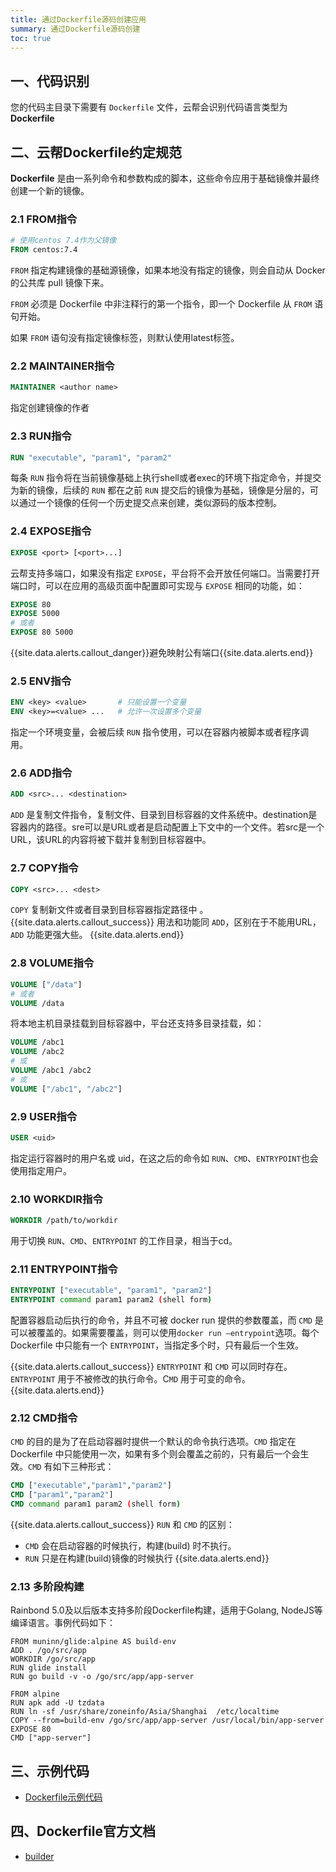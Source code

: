 ```yaml
---
title: 通过Dockerfile源码创建应用
summary: 通过Dockerfile源码创建
toc: true
---
```


## 一、代码识别

您的代码主目录下需要有 `Dockerfile` 文件，云帮会识别代码语言类型为**Dockerfile**

## 二、云帮Dockerfile约定规范

**Dockerfile** 是由一系列命令和参数构成的脚本，这些命令应用于基础镜像并最终创建一个新的镜像。

### 2.1 FROM指令

```dockerfile
# 使用centos 7.4作为父镜像
FROM centos:7.4
```

`FROM` 指定构建镜像的基础源镜像，如果本地没有指定的镜像，则会自动从 Docker 的公共库 pull 镜像下来。

`FROM` 必须是 Dockerfile 中非注释行的第一个指令，即一个 Dockerfile 从 `FROM` 语句开始。

如果 `FROM` 语句没有指定镜像标签，则默认使用latest标签。

### 2.2 MAINTAINER指令

```dockerfile
MAINTAINER <author name>
```

指定创建镜像的作者

### 2.3 RUN指令

```dockerfile
RUN "executable", "param1", "param2"
```

每条 `RUN` 指令将在当前镜像基础上执行shell或者exec的环境下指定命令，并提交为新的镜像，后续的 `RUN` 都在之前 `RUN` 提交后的镜像为基础，镜像是分层的，可以通过一个镜像的任何一个历史提交点来创建，类似源码的版本控制。



### 2.4 EXPOSE指令

```dockerfile
EXPOSE <port> [<port>...]
```

云帮支持多端口，如果没有指定 `EXPOSE`，平台将不会开放任何端口。当需要打开端口时，可以在应用的高级页面中配置即可实现与 `EXPOSE` 相同的功能，如：

```dockerfile
EXPOSE 80
EXPOSE 5000
# 或者
EXPOSE 80 5000
```

{{site.data.alerts.callout_danger}}避免映射公有端口{{site.data.alerts.end}}

### 2.5 ENV指令

```dockerfile
ENV <key> <value>       # 只能设置一个变量
ENV <key>=<value> ...   # 允许一次设置多个变量
```

指定一个环境变量，会被后续 `RUN` 指令使用，可以在容器内被脚本或者程序调用。

### 2.6 ADD指令

```dockerfile
ADD <src>... <destination>
```

`ADD` 是复制文件指令，复制文件、目录到目标容器的文件系统中。destination是容器内的路径。sre可以是URL或者是启动配置上下文中的一个文件。若src是一个URL，该URL的内容将被下载并复制到目标容器中。

### 2.7 COPY指令

```dockerfile
COPY <src>... <dest>
```

`COPY` 复制新文件或者目录到目标容器指定路径中 。
{{site.data.alerts.callout_success}}
用法和功能同 `ADD`，区别在于不能用URL，`ADD` 功能更强大些。
{{site.data.alerts.end}}

### 2.8 VOLUME指令

```dockerfile
VOLUME ["/data"]
# 或者
VOLUME /data
```

  将本地主机目录挂载到目标容器中，平台还支持多目录挂载，如：

```dockerfile
VOLUME /abc1
VOLUME /abc2
# 或
VOLUME /abc1 /abc2
# 或
VOLUME ["/abc1", "/abc2"]
```

### 2.9 USER指令

```dockerfile
USER <uid>
```
指定运行容器时的用户名或 uid，在这之后的命令如 `RUN`、`CMD`、`ENTRYPOINT`也会使用指定用户。

### 2.10 WORKDIR指令

```dockerfile
WORKDIR /path/to/workdir
```

用于切换 `RUN`、`CMD`、`ENTRYPOINT` 的工作目录，相当于cd。


### 2.11 ENTRYPOINT指令

```dockerfile
ENTRYPOINT ["executable", "param1", "param2"]
ENTRYPOINT command param1 param2 (shell form)
```

配置容器启动后执行的命令，并且不可被 docker run 提供的参数覆盖，而 `CMD` 是可以被覆盖的。如果需要覆盖，则可以使用`docker run —entrypoint`选项。每个 Dockerfile 中只能有一个 `ENTRYPOINT`，当指定多个时，只有最后一个生效。

{{site.data.alerts.callout_success}}
`ENTRYPOINT` 和 `CMD` 可以同时存在。`ENTRYPOINT` 用于不被修改的执行命令。C`MD` 用于可变的命令。{{site.data.alerts.end}}

### 2.12 CMD指令

`CMD` 的目的是为了在启动容器时提供一个默认的命令执行选项。`CMD` 指定在 Dockerfile 中只能使用一次，如果有多个则会覆盖之前的，只有最后一个会生效。`CMD` 有如下三种形式：

```dockerfile
CMD ["executable","param1","param2"]
CMD ["param1","param2"]
CMD command param1 param2 (shell form)
```

{{site.data.alerts.callout_success}}
`RUN` 和 `CMD` 的区别：

- `CMD` 会在启动容器的时候执行，构建(build) 时不执行。
- `RUN` 只是在构建(build)镜像的时候执行
  {{site.data.alerts.end}}

### 2.13 多阶段构建

Rainbond 5.0及以后版本支持多阶段Dockerfile构建，适用于Golang, NodeJS等编译语言。事例代码如下：

```
FROM muninn/glide:alpine AS build-env
ADD . /go/src/app
WORKDIR /go/src/app
RUN glide install
RUN go build -v -o /go/src/app/app-server

FROM alpine
RUN apk add -U tzdata
RUN ln -sf /usr/share/zoneinfo/Asia/Shanghai  /etc/localtime
COPY --from=build-env /go/src/app/app-server /usr/local/bin/app-server
EXPOSE 80
CMD ["app-server"]
```

## 三、示例代码

- [Dockerfile示例代码](https://github.com/goodrain/dockerfile-demo.git)

## 四、Dockerfile官方文档

- [builder](https://docs.docker.com/reference/builder/)